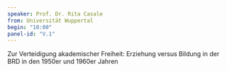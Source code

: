 ```yaml
---
speaker: Prof. Dr. Rita Casale
from: Universität Wuppertal
begin: "10:00"
panel-id: "V.1"
---
```


Zur Verteidigung akademischer Freiheit: Erziehung versus Bildung in der BRD in den 1950er und 1960er Jahren


